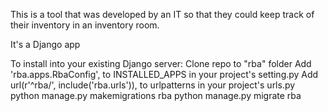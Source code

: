 This is a tool that was developed by an IT so that they could keep track of their inventory in an inventory room.

It's a Django app

To install into your existing Django server:
Clone repo to "rba" folder
Add 'rba.apps.RbaConfig', to INSTALLED_APPS in your project's setting.py
Add url(r'^rba/', include('rba.urls')), to urlpatterns in your project's urls.py
python manage.py makemigrations rba python manage.py migrate rba
